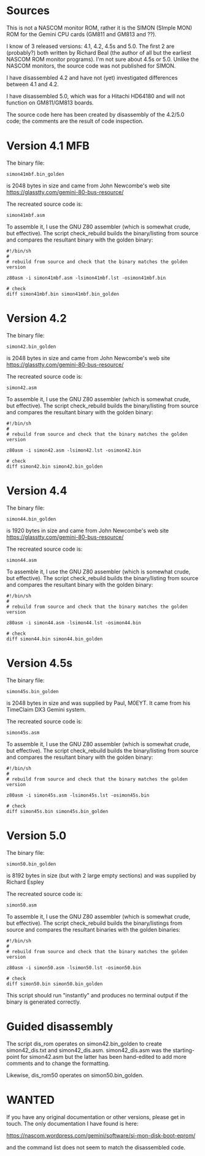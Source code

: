 # Sources

This is not a NASCOM monitor ROM, rather it is the SIMON (SImple MON) ROM for
the Gemini CPU cards (GM811 and GM813 and ??).

I know of 3 released versions: 4.1, 4.2, 4.5s and 5.0. The first 2 are
(probably?)  both written by Richard Beal (the author of all but the earliest
NASCOM ROM monitor programs). I'm not sure about 4.5s or 5.0. Unlike the NASCOM
monitors, the source code was not published for SIMON.

I have disassembled 4.2 and have not (yet) investigated differences between 4.1
and 4.2.

I have disassembled 5.0, which was for a Hitachi HD64180 and will not function
on GM811/GM813 boards.

The source code here has been created by disassembly of the 4.2/5.0 code; the
comments are the result of code inspection.

# Version 4.1 MFB

The binary file:

    simon41mbf.bin_golden

is 2048 bytes in size and came from John Newcombe's web site https://glasstty.com/gemini-80-bus-resource/

The recreated source code is:

    simon41mbf.asm

To assemble it, I use the GNU Z80 assembler (which is somewhat crude, but
effective). The script check_rebuild builds the binary/listing from source and
compares the resultant binary with the golden binary:

    #!/bin/sh
    #
    # rebuild from source and check that the binary matches the golden version
    
    z80asm -i simon41mbf.asm -lsimon41mbf.lst -osimon41mbf.bin
    
    # check
    diff simon41mbf.bin simon41mbf.bin_golden


# Version 4.2

The binary file:

    simon42.bin_golden

is 2048 bytes in size and came from John Newcombe's web site https://glasstty.com/gemini-80-bus-resource/

The recreated source code is:

    simon42.asm

To assemble it, I use the GNU Z80 assembler (which is somewhat crude, but
effective). The script check_rebuild builds the binary/listing from source and
compares the resultant binary with the golden binary:

    #!/bin/sh
    #
    # rebuild from source and check that the binary matches the golden version
    
    z80asm -i simon42.asm -lsimon42.lst -osimon42.bin
    
    # check
    diff simon42.bin simon42.bin_golden


# Version 4.4

The binary file:

    simon44.bin_golden

is 1920 bytes in size and came from John Newcombe's web site https://glasstty.com/gemini-80-bus-resource/

The recreated source code is:

    simon44.asm

To assemble it, I use the GNU Z80 assembler (which is somewhat crude, but
effective). The script check_rebuild builds the binary/listing from source and
compares the resultant binary with the golden binary:

    #!/bin/sh
    #
    # rebuild from source and check that the binary matches the golden version
    
    z80asm -i simon44.asm -lsimon44.lst -osimon44.bin
    
    # check
    diff simon44.bin simon44.bin_golden


# Version 4.5s

The binary file:

    simon45s.bin_golden

is 2048 bytes in size and was supplied by Paul, M0EYT. It came from his TimeClaim DX3 Gemini system.

The recreated source code is:

    simon45s.asm

To assemble it, I use the GNU Z80 assembler (which is somewhat crude, but
effective). The script check_rebuild builds the binary/listing from source and
compares the resultant binary with the golden binary:

    #!/bin/sh
    #
    # rebuild from source and check that the binary matches the golden version
    
    z80asm -i simon45s.asm -lsimon45s.lst -osimon45s.bin
    
    # check
    diff simon45s.bin simon45s.bin_golden

# Version 5.0

The binary file:

    simon50.bin_golden

is 8192 bytes in size (but with 2 large empty sections) and was supplied by
Richard Espley

The recreated source code is:

    simon50.asm

To assemble it, I use the GNU Z80 assembler (which is somewhat crude, but
effective). The script check_rebuild builds the binary/listings from source and
compares the resultant binaries with the golden binaries:

    #!/bin/sh
    #
    # rebuild from source and check that the binary matches the golden version
    
    z80asm -i simon50.asm -lsimon50.lst -osimon50.bin
    
    # check
    diff simon50.bin simon50.bin_golden

This script should run "instantly" and produces no terminal output if the
binary is generated correctly.

# Guided disassembly

The script dis_rom operates on simon42.bin_golden to create simon42_dis.txt and
simon42_dis.asm. simon42_dis.asm was the starting-point for simon42.asm but the
latter has been hand-edited to add more comments and to change the formatting.

Likewise, dis_rom50 operates on simon50.bin_golden.

# WANTED

If you have any original documentation or other versions, please get in
touch. The only documentation I have found is here:

https://nascom.wordpress.com/gemini/software/si-mon-disk-boot-eprom/

and the command list does not seem to match the disassembled code.
